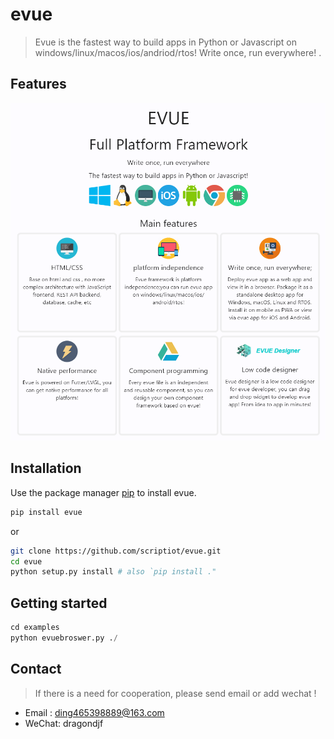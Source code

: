 # evue

> Evue is the fastest way to build apps in Python or Javascript on windows/linux/macos/ios/andriod/rtos! Write once, run everywhere! .


## Features

![brief](doc/images/brief.png)


## Installation
Use the package manager [pip](https://github.com/scriptiot/evue) to install evue.

```bash
pip install evue
```

or
```bash
git clone https://github.com/scriptiot/evue.git
cd evue
python setup.py install # also `pip install ."
```

## Getting started

```python
cd examples
python evuebroswer.py ./
```

## Contact

> If there is a need for cooperation, please send email or add wechat !

+ Email : ding465398889@163.com
+ WeChat: dragondjf
